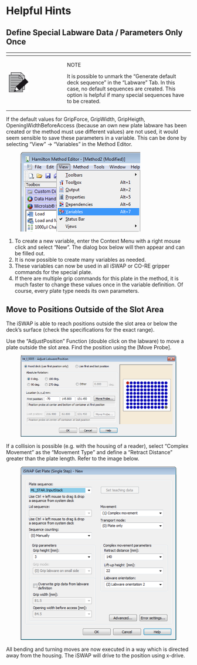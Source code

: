 # Helpful Hints

## Define Special Labware Data / Parameters Only Once

<table data-header-hidden><thead><tr><th width="145"></th><th></th></tr></thead><tbody><tr><td><img src="../../../.gitbook/assets/image (10) (1) (1) (1) (1) (1) (1) (1) (1) (1) (1) (1) (1) (1) (1).png" alt="" data-size="original"></td><td><p>NOTE</p><p>It is possible to unmark the “Generate default deck sequence” in the “Labware” Tab. In this case, no default sequences are created. This option is helpful if many special sequences have to be created.</p></td></tr></tbody></table>

If the default values for GripForce, GripWidth, GripHeigth, OpeningWidthBeforeAccess (because an own new plate labware has been created or the method must use different values) are not used, it would seem sensible to save these parameters in a variable. This can be done by selecting “View” -> “Variables” in the Method Editor.

<figure><img src="../../../.gitbook/assets/image (105) (1) (1).png" alt=""><figcaption></figcaption></figure>

1. To create a new variable, enter the Context Menu with a right mouse click and select “New”. The dialog box below will then appear and can be filled out.&#x20;
2. It is now possible to create many variables as needed.&#x20;
3. These variables can now be used in all iSWAP or CO-RE gripper commands for the special plate.&#x20;
4. If there are multiple grip commands for this plate in the method, it is much faster to change these values once in the variable definition. Of course, every plate type needs its own parameters.

## Move to Positions Outside of the Slot Area

The iSWAP is able to reach positions outside the slot area or below the deck’s surface (check the specifications for the exact range).&#x20;

Use the “AdjustPosition” Function (double click on the labware) to move a plate outside the slot area. Find the position using the \[Move Probe].&#x20;

<figure><img src="../../../.gitbook/assets/image (106) (1) (1).png" alt=""><figcaption></figcaption></figure>

If a collision is possible (e.g. with the housing of a reader), select “Complex Movement” as the “Movement Type” and define a “Retract Distance” greater than the plate length. Refer to the image below.

<figure><img src="../../../.gitbook/assets/image (107) (1) (1).png" alt=""><figcaption></figcaption></figure>

All bending and turning moves are now executed in a way which is directed away from the housing. The iSWAP will drive to the position using x-drive.
